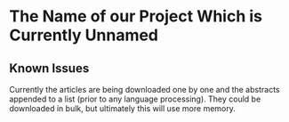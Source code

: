# The Name of our Project Which is Currently Unnamed
## Known Issues
Currently the articles are being downloaded one by one and the abstracts appended to a list (prior to any language processing).  They could be downloaded in bulk, but ultimately this will use more memory.  
